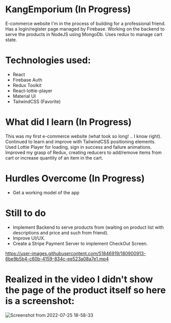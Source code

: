 # KangEmporium (In Progress)
  E-commerce website I'm in the process of building for a professional friend. Has a login/register page managed by Firebase.
  Working on the backend to serve the products in NodeJS using MongoDb.
  Uses redux to manage cart state. 

# Technologies used:
 * React
 * Firebase Auth 
 * Redux Toolkit
 * React-lottie-player
 * Material UI
 * TailwindCSS (Favorite)
 
# What did I learn (In Progress)
  This was my first e-commerce website (what took so long! .. I know right). Continued to learn and improve with TailwindCSS positioning elements.
  Used Lottie Player for loading, sign in success and failure animations. Improved my grasp of Redux, creating reducers to add/remove items from cart
  or increase quantity of an item in the cart.
  
# Hurdles Overcome (In Progress)
 * Get a working model of the app
 
# Still to do 
 * Implement Backend to serve products from (waiting on product list with descriptions and price and such from friend).
 * Improve UI/UX.
 * Create a Stripe Payment Server to implement CheckOut Screen.


https://user-images.githubusercontent.com/51846919/180900913-6be9b5b4-c60b-4159-834c-ee523a08a7e1.mp4


# Realized in the video I didn't show the page of the product itself so here is a screenshot:
![Screenshot from 2022-07-25 18-58-33](https://user-images.githubusercontent.com/51846919/180906057-fa57a645-cfe7-415f-97f1-e0ba978bb725.png)


